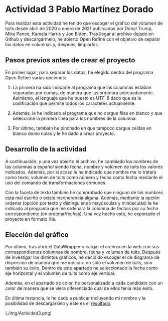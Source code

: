 # Actividad 3 Pablo Martínez Dorado 
Para realizar esta actividad he tenido que escoger el gráfico del volumen de tuits desde abril de 2020 a enero de 2021 publicados por Donal Trump, Mike Pence, Kamala Harris y Joe Biden. Tras llegar al archivo dejado en Github y descargármelo, he abierto Open Refine con el objetivo de separar los datos en columnas y, después, limpiarlos. 

## Pasos previos antes de crear el proyecto

En primer lugar, para separar los datos, he elegido dentro del programa Open Refine varias opciones: 

1. La primera ha sido indicarle al programa que las columnas estaban separadas por comas, de manera que las ordenara adecuadamente. Asimismo, el lenguaje que he puesto es UTF-8 dado que es la codificación que permite todos los caracteres actualmente.

2. Además, le he indicado al programa que no cargue filas en blanco y que seleccione la primera línea para los nombres de la columna. 

3. Por último, también he pinchado en que tampoco cargue celdas en blanco domo nulas y le he dado a crear proyecto. 

## Desarrollo de la actividad 


A continuación, y una vez abierto el archivo, he cambiado los nombres de las columnas a español siendo fecha, nombre y volúmen de tuits los valores indicados. Además, por si acaso le he indicado que nombre me lo tratara como texto, volumen de tuits como número y fecha como fecha mediante el uso del comando de transformaciones comunes.

Con la faceta de texto también he comprobado que ninguno de los nombres está mal escrito o existe incoherencia alguna. Además, mediante la opción ordenar (opción por texto y distinguiendo mayúsculas y minúsculas) le he indicado al programa que me ordenara la columna de fechas por su fecha correspondiente (en ordenar/fechas). Una vez hecho esto, he exportado el proyecto en formato Xls.  


## Elección del gráfico 

Por último, tras abrir el DataWrapper y cargar el archivo en la web con sus correspondientes columnas de nombre, fecha y volumen de tuits. Después de investigar los distintos gráficos, he decidido escoger el de diagrama de dispersión de manera que me indicara no solo el volumen de tuits, sino también su éxito. Dentro de este apartado he seleccionado la fecha como eje horizontal y el volumen de tuits como eje vertical.

Además, en el apartado de color, he personalizado a cada candidato con un color de manera que se viera diferenciado cuál de ellos tenía más éxito. 


En última instancia, le he dado a publicar incluyendo mi nombre y la posibilidad de descargárselo y este es el [resultado](https://github.com/pablomdorado/Trabajos-Periodismo-de-Datos-II-Pablo-Mart-nez-Dorado/blob/main/img/Actividad3.png). 

 (./img/Actividad3.png)
